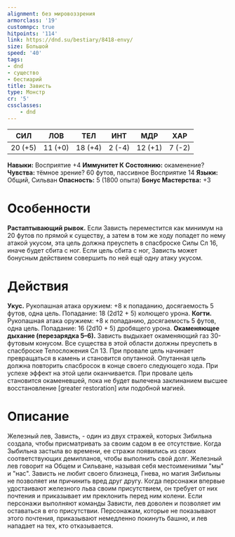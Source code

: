 ```yaml
---
alignment: без мировоззрения
armorclass: '19'
customnpc: true
hitpoints: '114'
link: https://dnd.su/bestiary/8418-envy/
size: Большой
speed: '40'
tags:
- dnd
- существо
- бестиарий
title: Зависть
type: Монстр
cr: '5'
cssclasses:
    - dnd
---
```



| СИЛ | ЛОВ | ТЕЛ | ИНТ | МДР | ХАР |
|---|---|---|---|---|---|
| 20 (+5) | 11 (+0) | 18 (+4) | 2 (-4) | 12 (+1) | 7 (-2) |
**Навыки:** Восприятие +4
**Иммунитет К Состоянию:** окаменение?
**Чувства:** тёмное зрение? 60 футов, пассивное Восприятие 14
**Языки:** Общий, Сильван
**Опасность:** 5 (1800 опыта)
**Бонус Мастерства:** +3


# Особенности
**Растаптывающий рывок.** Если Зависть переместится как минимум на 20 футов по прямой к существу, а затем в том же ходу попадет по нему атакой укусом, эта цель должна преуспеть в спасброске Силы Сл 16, иначе будет сбита с ног. Если цель сбита с ног, Зависть может бонусным действием совершить по ней ещё одну атаку укусом.


# Действия
**Укус.** Рукопашная атака оружием: +8 к попаданию, досягаемость 5 футов, одна цель. Попадание: 18 (2d12 + 5) колющего урона.
**Когти.** Рукопашная атака оружием: +8 к попаданию, досягаемость 5 футов, одна цель. Попадание: 16 (2d10 + 5) дробящего урона.
**Окаменяющее дыхание (перезарядка 5–6).** Зависть выдыхает окаменяющий газ 30-футовым конусом. Все существа в этой области должны преуспеть в спасброске Телосложения Сл 13. При провале цель начинает превращаться в камень и становится опутанной. Опутанная цель должна повторить спасбросок в конце своего следующего хода. При успехе эффект на этой цели оканчивается. При провале цель становится окаменевшей, пока не будет вылечена заклинанием высшее восстановление [greater restoration] или подобной магией.


# Описание
Железный лев, Зависть, - один из двух стражей, которых Зибильна создала, чтобы присматривать за своим садом в ее отсутствие. Когда Зыбильна застыла во времени, ее стражи появились из своих соответствующих демипланов, чтобы выполнить свой долг. Железный лев говорит на Общем и Сильване, называя себя местоимениями "мы" и "нас". Зависть не любит своего близнеца, Гнева, но магия Зибильны не позволяет им причинить вред друг другу. Когда персонажи впервые удостаивают железного льва своим присутствием, он требует от них почтения и приказывает им преклонить перед ним колени. Если персонажи выполняют команды Зависти, лев доволен и позволяет им оставаться в его присутствии. Персонажам, которые не показывают этого почтения, приказывают немедленно покинуть башню, и лев нападает на тех, кто отказывается.